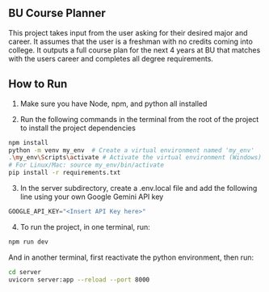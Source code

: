 ## BU Course Planner

This project takes input from the user asking for their desired major and career. It assumes that the user is a freshman with no credits coming into college. It outputs a full course plan for the next 4 years at BU that matches with the users career and completes all degree requirements. 

## How to Run

1) Make sure you have Node, npm, and python all installed

2) Run the following commands in the terminal from the root of the project to install the project dependencies
```bash
npm install
python -m venv my_env  # Create a virtual environment named 'my_env'
.\my_env\Scripts\activate # Activate the virtual environment (Windows)
# For Linux/Mac: source my_env/bin/activate
pip install -r requirements.txt
```

3) In the server subdirectory, create a .env.local file and add the following line using your own Google Gemini API key
```py
GOOGLE_API_KEY="<Insert API Key here>"
```

4) To run the project, in one terminal, run:
```bash
npm run dev
```

And in another terminal, first reactivate the python environment, then run:
```bash
cd server
uvicorn server:app --reload --port 8000
```
